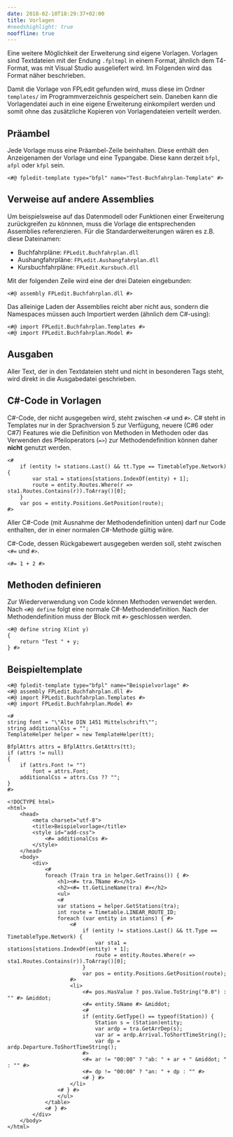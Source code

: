 ```yaml
---
date: 2018-02-10T18:29:37+02:00
title: Vorlagen
#needshighlight: true
nooffline: true
---
```


Eine weitere Möglichkeit der Erweiterung sind eigene Vorlagen. Vorlagen sind Textdateien mit der Endung `.fpltmpl` in einem Format, ähnlich dem T4-Format, was mit Visual Studio ausgeliefert wird. Im Folgenden wird das Format näher beschrieben.

Damit die Vorlage von FPLedit gefunden wird, muss diese im Ordner `templates/` im Programmverzeichnis gespeichert sein. Daneben kann die Vorlagendatei auch in eine eigene Erweiterung einkompilert werden und somit ohne das zusätzliche Kopieren von Vorlagendateien verteilt werden.

## Präambel
Jede Vorlage muss eine Präambel-Zeile beinhalten. Diese enthält den Anzeigenamen der Vorlage und eine Typangabe. Diese kann derzeit `bfpl`, `afpl` oder `kfpl` sein.

```nohighlight
<#@ fpledit-template type="bfpl" name="Test-Buchfahrplan-Template" #>
```

## Verweise auf andere Assemblies
Um beispielsweise auf das Datenmodell oder Funktionen einer Erweiterung zurückgreifen zu könnnen, muss die Vorlage die entsprechenden Assemblies referenzieren. Für die Standarderweiterungen wären es z.B. diese Dateinamen:

* Buchfahrpläne: `FPLedit.Buchfahrplan.dll`
* Aushangfahrpläne: `FPLedit.Aushangfahrplan.dll`
* Kursbuchfahrpläne: `FPLedit.Kursbuch.dll`

Mit der folgenden Zeile wird eine der drei Dateien eingebunden:

```nohighlight
<#@ assembly FPLedit.Buchfahrplan.dll #>
```

Das alleinige Laden der Assemblies reicht aber nicht aus, sondern die Namespaces müssen auch Importiert werden (ähnlich dem C#-using):

```nohighlight
<#@ import FPLedit.Buchfahrplan.Templates #>
<#@ import FPLedit.Buchfahrplan.Model #>
```

## Ausgaben
Aller Text, der in den Textdateien steht und nicht in besonderen Tags steht, wird direkt in die Ausgabedatei geschrieben.

## C#-Code in Vorlagen
C#-Code, der nicht ausgegeben wird, steht zwischen `<#` und `#>`. C# steht in Templates nur in der Sprachversion 5 zur Verfügung, neuere (C#6 oder C#7) Features wie die Definition von Methoden in Methoden oder das Verwenden des Pfeiloperators (`=>`) zur Methodendefinition können daher **nicht** genutzt werden.

```nohighlight
<#
	if (entity != stations.Last() && tt.Type == TimetableType.Network) {
		var sta1 = stations[stations.IndexOf(entity) + 1];
		route = entity.Routes.Where(r => sta1.Routes.Contains(r)).ToArray()[0];
	}
	var pos = entity.Positions.GetPosition(route);
#>
```

Aller C#-Code (mit Ausnahme der Methodendefinition unten) darf nur Code enthalten, der in einer normalen C#-Methode gültig wäre.

C#-Code, dessen Rückgabewert ausgegeben werden soll, steht zwischen `<#=` und `#>`.

```nohighlight
<#= 1 + 2 #>
```

## Methoden definieren
Zur Wiederverwendung von Code können Methoden verwendet werden. Nach `<#@ define` folgt eine normale C#-Methodendefinition. Nach der Methodendefinition muss der Block mit `#>` geschlossen werden.

```nohighlight
<#@ define string X(int y)
{
    return "Test " + y;
} #>
```

## Beispieltemplate
```nohighlight
<#@ fpledit-template type="bfpl" name="Beispielvorlage" #>
<#@ assembly FPLedit.Buchfahrplan.dll #>
<#@ import FPLedit.Buchfahrplan.Templates #>
<#@ import FPLedit.Buchfahrplan.Model #>

<#
string font = "\"Alte DIN 1451 Mittelschrift\"";
string additionalCss = "";
TemplateHelper helper = new TemplateHelper(tt);

BfplAttrs attrs = BfplAttrs.GetAttrs(tt);
if (attrs != null)
{
    if (attrs.Font != "")
        font = attrs.Font;
    additionalCss = attrs.Css ?? "";
}
#>

<!DOCTYPE html>
<html>
	<head>
		<meta charset="utf-8">
		<title>Beispielvorlage</title>
		<style id="add-css">
			<#= additionalCss #>
		</style>
	</head>
	<body>
		<div>
			<#
			foreach (Train tra in helper.GetTrains()) { #>
				<h1><#= tra.TName #></h1>
				<h2><#= tt.GetLineName(tra) #></h2>
				<ul>
				<#
				var stations = helper.GetStations(tra);
				int route = Timetable.LINEAR_ROUTE_ID;
				foreach (var entity in stations) { #>
					<#
						if (entity != stations.Last() && tt.Type == TimetableType.Network) {
							var sta1 = stations[stations.IndexOf(entity) + 1];
							route = entity.Routes.Where(r => sta1.Routes.Contains(r)).ToArray()[0];
						}
						var pos = entity.Positions.GetPosition(route);
					#>
					<li>
						<#= pos.HasValue ? pos.Value.ToString("0.0") : "" #> &middot;
						<#= entity.SName #> &middot;
						<#
						if (entity.GetType() == typeof(Station)) {
							Station s = (Station)entity;
							var ardp = tra.GetArrDep(s);
							var ar = ardp.Arrival.ToShortTimeString();
							var dp = ardp.Departure.ToShortTimeString();
						#>
						<#= ar != "00:00" ? "ab: " + ar + " &middot; " : "" #>
						<#= dp != "00:00" ? "an: " + dp : "" #>
						<# } #>
					</li>
				<# } #>
				</ul>
			</table>
			<# } #>
		</div>
	</body>
</html>
```
